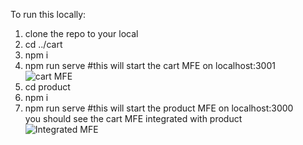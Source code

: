 To run this locally:  
1) clone the repo to your local  
2) cd ../cart  
3) npm i  
4) npm run serve #this will start the cart MFE on localhost:3001  
![cart MFE](https://github.com/rushtokunal/Microfrontend-Communication/images/cartMFE.png)  
5) cd product  
6) npm i  
7) npm run serve  #this will start the product MFE on localhost:3000  
you should see the cart MFE integrated with product  
![Integrated MFE](https://github.com/rushtokunal/Microfrontend-Communication/images/integratedMFE.png)  